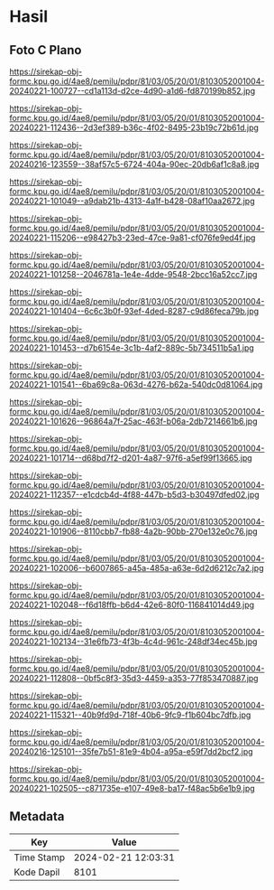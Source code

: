 # Hasil

## Foto C Plano

https://sirekap-obj-formc.kpu.go.id/4ae8/pemilu/pdpr/81/03/05/20/01/8103052001004-20240221-100727--cd1a113d-d2ce-4d90-a1d6-fd870199b852.jpg

https://sirekap-obj-formc.kpu.go.id/4ae8/pemilu/pdpr/81/03/05/20/01/8103052001004-20240221-112436--2d3ef389-b36c-4f02-8495-23b19c72b61d.jpg

https://sirekap-obj-formc.kpu.go.id/4ae8/pemilu/pdpr/81/03/05/20/01/8103052001004-20240216-123559--38af57c5-6724-404a-90ec-20db6af1c8a8.jpg

https://sirekap-obj-formc.kpu.go.id/4ae8/pemilu/pdpr/81/03/05/20/01/8103052001004-20240221-101049--a9dab21b-4313-4a1f-b428-08af10aa2672.jpg

https://sirekap-obj-formc.kpu.go.id/4ae8/pemilu/pdpr/81/03/05/20/01/8103052001004-20240221-115206--e98427b3-23ed-47ce-9a81-cf076fe9ed4f.jpg

https://sirekap-obj-formc.kpu.go.id/4ae8/pemilu/pdpr/81/03/05/20/01/8103052001004-20240221-101258--2046781a-1e4e-4dde-9548-2bcc16a52cc7.jpg

https://sirekap-obj-formc.kpu.go.id/4ae8/pemilu/pdpr/81/03/05/20/01/8103052001004-20240221-101404--6c6c3b0f-93ef-4ded-8287-c9d86feca79b.jpg

https://sirekap-obj-formc.kpu.go.id/4ae8/pemilu/pdpr/81/03/05/20/01/8103052001004-20240221-101453--d7b6154e-3c1b-4af2-889c-5b734511b5a1.jpg

https://sirekap-obj-formc.kpu.go.id/4ae8/pemilu/pdpr/81/03/05/20/01/8103052001004-20240221-101541--6ba69c8a-063d-4276-b62a-540dc0d81064.jpg

https://sirekap-obj-formc.kpu.go.id/4ae8/pemilu/pdpr/81/03/05/20/01/8103052001004-20240221-101626--96864a7f-25ac-463f-b06a-2db7214661b6.jpg

https://sirekap-obj-formc.kpu.go.id/4ae8/pemilu/pdpr/81/03/05/20/01/8103052001004-20240221-101714--d68bd7f2-d201-4a87-97f6-a5ef99f13665.jpg

https://sirekap-obj-formc.kpu.go.id/4ae8/pemilu/pdpr/81/03/05/20/01/8103052001004-20240221-112357--e1cdcb4d-4f88-447b-b5d3-b30497dfed02.jpg

https://sirekap-obj-formc.kpu.go.id/4ae8/pemilu/pdpr/81/03/05/20/01/8103052001004-20240221-101906--8110cbb7-fb88-4a2b-90bb-270e132e0c76.jpg

https://sirekap-obj-formc.kpu.go.id/4ae8/pemilu/pdpr/81/03/05/20/01/8103052001004-20240221-102006--b6007865-a45a-485a-a63e-6d2d6212c7a2.jpg

https://sirekap-obj-formc.kpu.go.id/4ae8/pemilu/pdpr/81/03/05/20/01/8103052001004-20240221-102048--f6d18ffb-b6d4-42e6-80f0-116841014d49.jpg

https://sirekap-obj-formc.kpu.go.id/4ae8/pemilu/pdpr/81/03/05/20/01/8103052001004-20240221-102134--31e6fb73-4f3b-4c4d-961c-248df34ec45b.jpg

https://sirekap-obj-formc.kpu.go.id/4ae8/pemilu/pdpr/81/03/05/20/01/8103052001004-20240221-112808--0bf5c8f3-35d3-4459-a353-77f853470887.jpg

https://sirekap-obj-formc.kpu.go.id/4ae8/pemilu/pdpr/81/03/05/20/01/8103052001004-20240221-115321--40b9fd9d-718f-40b6-9fc9-f1b604bc7dfb.jpg

https://sirekap-obj-formc.kpu.go.id/4ae8/pemilu/pdpr/81/03/05/20/01/8103052001004-20240216-125101--35fe7b51-81e9-4b04-a95a-e59f7dd2bcf2.jpg

https://sirekap-obj-formc.kpu.go.id/4ae8/pemilu/pdpr/81/03/05/20/01/8103052001004-20240221-102505--c871735e-e107-49e8-ba17-f48ac5b6e1b9.jpg


## Metadata

| Key        | Value               |
| ---------- | ------------------- |
| Time Stamp | 2024-02-21 12:03:31 |
| Kode Dapil | 8101                |



